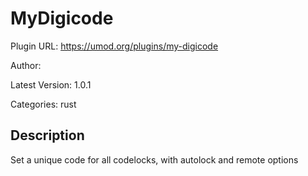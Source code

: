 # MyDigicode

Plugin URL: https://umod.org/plugins/my-digicode

Author: 

Latest Version: 1.0.1

Categories: rust

## Description

Set a unique code for all codelocks, with autolock and remote options
